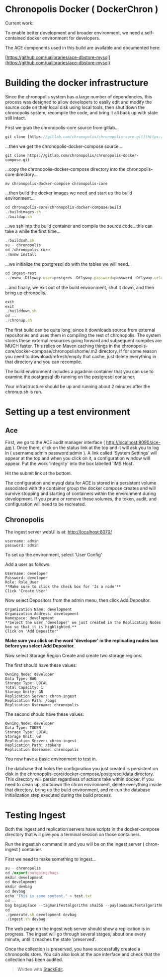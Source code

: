 # Chronopolis Docker ( DockerChron )


Current work:

To enable better development and broader environment, we need a self-contained docker environment for developers.

The ACE components used in this build are available and documented here:

[https://github.com/ualibraries/ace-dbstore-mysql](https://github.com/ualibraries/ace-dbstore-mysql)

# Building the docker infrastructure

Since the chronopolis system has a large number of dependencies, this process was designed to allow developers to easily edit and modify the source code on their local disk using local tools, then shut down the chronopolis system, recompile the code, and bring it all back up with state still intact.

First we grab the chronopolis-core source from gitlab...
```jsx
git clone [https://gitlab.com/chronopolis/chronopolis-core.git](https://gitlab.com/chronopolis/chronopolis-core.git)
```
...then we get the chronopolis-docker-compose source...
```
git clone https://gitlab.com/chronopolis/chronopolis-docker-compose.git
```
...copy the chronopolis-docker-compose directory into the chronopolis-core directory...
```
mv chronopolis-docker-compose chronopolis-core
```
...then build the docker images we need and start up the build environment...
```jsx
cd chronopolis-core/chronopolis-docker-compose/build
./buildimages.sh
./buildup.sh
```
...we ssh into the build container and compile the source code...this can take a while the first time...
```jsx
./buildssh.sh
su - chronopolis
cd /chronopolis-core
./mvnw install
```
...we initialize the postgresql db with the tables we will need...
```jsx
cd ingest-rest
../mvnw -Dflyway.user=postgres -Dflyway.password=password -Dflyway.url=jdbc:postgresql://postgresql:5432/ingestdb flyway:migrate
```
...and finally, we exit out of the build environment, shut it down, and then bring up chronpolis.
```jsx
exit
exit
./builddown.sh
cd ..
./chronup.sh
```
The first build can be quite long, since it downloads source from external repositories and uses them in compiling the rest of chronopolis.  The system stores these external resources going forward and subsequent compiles are MUCH faster.  This relies on Maven caching things in the chronopolis-core/docker-compose/chronopolishome/.m2 directory.  If for some reason you need to download/refresh/empty that cache, just delete everything in that directory and you can recompile.

The build environment includes a pgadmin container that you can use to examine the postgresql db running on the postgresql container.

Your infrastructure should be up and running about 2 minutes after the chronup.sh is run.

# Setting up a test environment

## Ace

First, we go to the ACE audit manager interface ( [http://localhost:8090/ace-am](http://localhost:8090/ace-am)  ).  Once there, click on the status link at the top and it will ask you to log in ( username:admin password:admin ).  A link called 'System Settings' will appear at the top and when you click on it, a configuration window will appear.  Put the work 'integrity' into the box labelled 'IMS Host'.

Hit the submit link at the bottom.

The configuration and mysql data for ACE is stored in a persistent volume associated with the container group the docker compose creates and will survive stopping and starting of containers within the environment during development.  If you prune or remove these volumes, the token, audit, and configuration will need to be recreated.

## Chronopolis

The ingest server webUI is at: [http://localhost:8070/](http://localhost:8070/)

```
username: admin
password: admin
```

To set up the environment, select 'User Config'

Add a user as follows:

```
Username: developer
Password: developer
Role: Role_User
**Make sure to click the check box for 'Is a node'**
Click 'Create User'
```

Now select Depositors from the admin menu, then click Add Depositor.

```
Organization Name: development
Organization Address: development
Namespace: development
**Select the user 'developer' we just created in the Replicating Nodes box so that it is highlighted.**
Click on 'Add Depositor'
```

**Make sure you click on the word 'developer' in the replicating nodes box before you select Add Depositor.**

Now select Storage Region Create and create two storage regions:

The first should have these values:
```
Owning Node: developer
Data Type: BAG
Storage Type: LOCAL
Total Capacity: 1
Storage Unity: GB
Replication Server: chron-ingest
Replication Path: /bags
Replication Username: chronopolis
```

The second should have these values:
```
Owning Node: developer
Data Type: TOKEN
Storage Type: LOCAL
Storage Unit: GB
Replication Server: chron-ingest
Replication Path: /tokens
Replication Username: chronopolis
```

You now have a basic environment to test in.

The database that holds the configuration you just created is persistent on disk in the chronopolis-core/docker-compose/postgresql/data directory.  This directory will persist regardless of actions take within docker.  If you need to clean up, shutdown the chron environment, delete everything inside that directory, bring up the build environment, and re-run the database initialization step executed during the build process.

# Testing Ingest

Both the ingest and replication servers have scripts in the docker-compose directory that will give you a terminal session on those containers.

Run the ingest.sh command in  and you will be on the ingest server ( chron-ingest ) container.

First we need to make something to ingest...

```jsx
su - chronopolis
cd /export/outgoing/bags
mkdir development
cd development
mkdir devbag
cd devbag
echo "This is some content." > test.txt
cd ..
bag baginplace --tagmanifestalgorithm sha256 --payloadmanifestalgorithm sha256 devbag
cd
./generate.sh development devbag
./ingest.sh devbag
```

The web page on the ingest web server should show a replication is in progress.  The ingest will go through several stages, about one every minute, until it reaches the state 'preserved'.

Once the collection is preserved, you have successfully created a chronopolis store.  You can also look at the ace interface and check that the collection has been audited.

> Written with [StackEdit](https://stackedit.io/).

